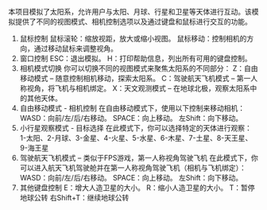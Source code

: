 本项目模拟了太阳系，允许用户与太阳、月球、行星和卫星等天体进行互动。该模拟提供了不同的视图模式、相机控制选项以及通过键盘和鼠标进行交互的功能。
1.	鼠标控制
鼠标滚轮：缩放视距，放大或缩小视图。
鼠标移动：控制相机的方向，通过移动鼠标来调整视角。
2.	窗口控制
ESC：退出模拟。
H：打印帮助信息，列出所有可用的键盘控制。
3.	相机模式切换
你可以切换不同的视图模式来聚焦太阳系的不同部分：
Z：自由移动模式 – 随意控制相机移动，探索太阳系。
C：驾驶航天飞机模式 – 第一人称视角，将飞机与相机绑定。
X：天文观测模式 – 在地球北极，观察太阳系中的其他天体。
5.	自由移动模式 - 相机控制
在自由移动模式下，使用以下控制来移动相机：
WASD：向前/左/后/右移动。
SPACE：向上移动。
左Shift：向下移动。
6.	小行星观察模式 - 目标选择
在此模式下，你可以选择特定的天体进行观察：
1-太阳、2-月球、3-金星、4-火星、5-水星、6-木星、7-土星、8-天王星、9-海王星
7.	驾驶航天飞机模式 – 类似于FPS游戏，第一人称视角驾驶飞机
在此模式下，你可以进入航天飞机驾驶舱并在第一人称视角驾驶飞机（相机与飞机绑定）：
WASD：向前/左/后/右移动。
SPACE：向上移动。
左Shift：向下移动。
8.	其他键盘控制
E：增大人造卫星的大小。
R：缩小人造卫星的大小。
T：暂停地球公转
右Shift+T：继续地球公转
